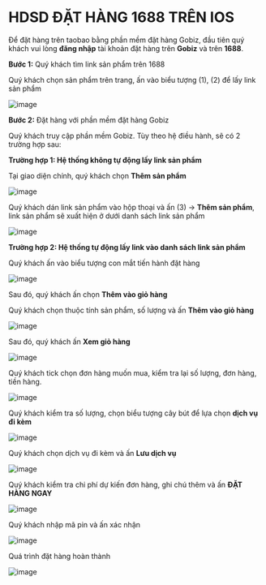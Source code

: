 # HDSD ĐẶT HÀNG 1688 TRÊN IOS
Để đặt hàng trên taobao bằng phần mềm đặt hàng Gobiz, đầu tiên quý khách vui lòng **đăng nhập** tài khoản đặt hàng trên **Gobiz** và trên **1688**.

**Bước 1:** Quý khách tìm link sản phẩm trên 1688

Quý khách chọn sản phẩm trên trang, ấn vào biểu tượng  (1), (2) để lấy link sản phẩm

![image](https://user-images.githubusercontent.com/109578103/202613045-c99f7a84-c361-4f0b-84a7-308b04b6017c.png)


**Bước 2:** Đặt hàng với phần mềm đặt hàng Gobiz

Quý khách truy cập phần mềm Gobiz. Tùy theo hệ điều hành, sẽ có 2 trường hợp sau:

**Trường hợp 1: Hệ thống không tự động lấy link sản phẩm**

Tại giao diện chính, quý khách chọn **Thêm sản phẩm**

![image](https://user-images.githubusercontent.com/109578103/202613106-457a4bc3-9415-4d46-964d-6ed8356a948f.png)


Quý khách dán link sản phẩm vào hộp thoại và ấn (3) -> **Thêm sản phẩm**, link sản phẩm sẽ xuất hiện ở dưới danh sách link sản phẩm

![image](https://user-images.githubusercontent.com/109578103/202613131-e7e0567a-a476-4a76-bb1b-753fc6733a89.png)


**Trường hợp 2: Hệ thống tự động lấy link vào danh sách link sản phẩm**

Quý khách ấn vào biểu tượng con mắt tiến hành đặt hàng

![image](https://user-images.githubusercontent.com/109578103/202613153-d49f1030-81d8-45f9-a1a4-7646797167f1.png)

Sau đó, quý khách ấn chọn **Thêm vào giỏ hàng**

Quý khách chọn thuộc tính sản phẩm, số lượng và ấn **Thêm vào giỏ hàng**

![image](https://user-images.githubusercontent.com/109578103/202613179-5997d5a8-25fa-48f5-969e-a18a7f5e1207.png)

Sau đó, quý khách ấn **Xem giỏ hàng**

![image](https://user-images.githubusercontent.com/109578103/202613203-5442d1b1-d23c-4994-b134-3e7407c6a6af.png)

Quý khách tick chọn đơn hàng muốn mua, kiểm tra lại số lượng, đơn hàng, tiền hàng.

![image](https://user-images.githubusercontent.com/109578103/202613241-a3dba770-ea8c-450e-b0fa-1598e875d453.png)

Quý khách kiểm tra số lượng, chọn biểu tượng cây bút để lựa chọn **dịch vụ đi kèm**

![image](https://user-images.githubusercontent.com/109578103/202613269-ebc2ee2a-f056-4c20-9cba-d4a6e1e82730.png)

Quý khách chọn dịch vụ đi kèm và ấn **Lưu dịch vụ**
 
![image](https://user-images.githubusercontent.com/109578103/202613315-6b78171d-d0b5-4649-bcab-169570edd6fa.png)

Quý khách kiểm tra chi phí dự kiến đơn hàng, ghi chú thêm và ấn **ĐẶT HÀNG NGAY**

![image](https://user-images.githubusercontent.com/109578103/202613364-49046aa9-1794-41c0-b5bc-bce22237ee00.png)

Quý khách nhập mã pin và ấn xác nhận

![image](https://user-images.githubusercontent.com/109578103/202613380-44a17c3f-8fdd-4f45-b4b9-5c8f2fc26da9.png)

Quá trình đặt hàng hoàn thành
 
![image](https://user-images.githubusercontent.com/109578103/202613400-034e5567-e9ca-49e7-9817-6dd131906f4f.png)
